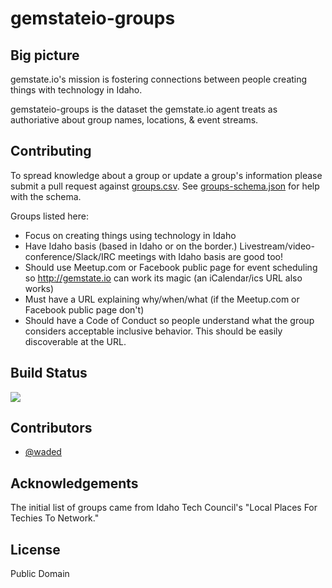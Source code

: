 # gemstateio-groups

## Big picture

gemstate.io's mission is fostering connections between people creating things with technology in Idaho.

gemstateio-groups is the dataset the gemstate.io agent treats as authoriative about group names, locations, & event streams.

## Contributing

To spread knowledge about a group or update a group's information please submit a pull request against [groups.csv](https://github.com/waded/gemstateio-groups/blob/master/groups.csv). See [groups-schema.json](https://github.com/waded/gemstateio-groups/blob/master/groups-schema.json) for help with the schema.

Groups listed here:

- Focus on creating things using technology in Idaho
- Have Idaho basis (based in Idaho or on the border.) Livestream/video-conference/Slack/IRC meetings with Idaho basis are good too!
- Should use Meetup.com or Facebook public page for event scheduling so http://gemstate.io can work its magic (an iCalendar/ics URL also works)
- Must have a URL explaining why/when/what (if the Meetup.com or Facebook public page don't)
- Should have a Code of Conduct so people understand what the group considers acceptable inclusive behavior. This should be easily discoverable at the URL.

## Build Status

[![](https://travis-ci.org/waded/gemstateio-groups.svg?branch=master)](https://travis-ci.org/waded/gemstateio-groups)

## Contributors
- [@waded](https://github.com/waded)

## Acknowledgements
The initial list of groups came from Idaho Tech Council's "Local Places For Techies To Network."

## License
Public Domain
